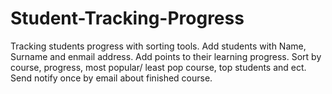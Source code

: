 # Student-Tracking-Progress
Tracking students progress with sorting tools. 
Add students with Name, Surname and enmail address.
Add points to their learning progress.
Sort by course, progress, most popular/ least pop course, top students and ect.
Send notify once by email about finished course. 
